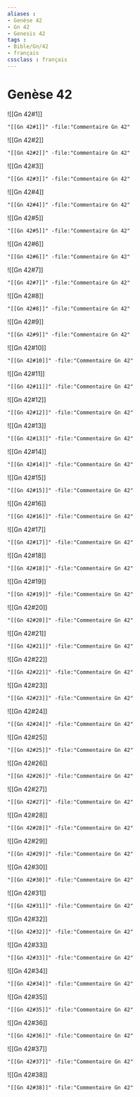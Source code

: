 ```yaml
---
aliases : 
- Genèse 42
- Gn 42
- Genesis 42
tags : 
- Bible/Gn/42
- français
cssclass : français
---
```


# Genèse 42

![[Gn 42#1]]

```query
"[[Gn 42#1]]" -file:"Commentaire Gn 42"
```

![[Gn 42#2]]

```query
"[[Gn 42#2]]" -file:"Commentaire Gn 42"
```

![[Gn 42#3]]

```query
"[[Gn 42#3]]" -file:"Commentaire Gn 42"
```

![[Gn 42#4]]

```query
"[[Gn 42#4]]" -file:"Commentaire Gn 42"
```

![[Gn 42#5]]

```query
"[[Gn 42#5]]" -file:"Commentaire Gn 42"
```

![[Gn 42#6]]

```query
"[[Gn 42#6]]" -file:"Commentaire Gn 42"
```

![[Gn 42#7]]

```query
"[[Gn 42#7]]" -file:"Commentaire Gn 42"
```

![[Gn 42#8]]

```query
"[[Gn 42#8]]" -file:"Commentaire Gn 42"
```

![[Gn 42#9]]

```query
"[[Gn 42#9]]" -file:"Commentaire Gn 42"
```

![[Gn 42#10]]

```query
"[[Gn 42#10]]" -file:"Commentaire Gn 42"
```

![[Gn 42#11]]

```query
"[[Gn 42#11]]" -file:"Commentaire Gn 42"
```

![[Gn 42#12]]

```query
"[[Gn 42#12]]" -file:"Commentaire Gn 42"
```

![[Gn 42#13]]

```query
"[[Gn 42#13]]" -file:"Commentaire Gn 42"
```

![[Gn 42#14]]

```query
"[[Gn 42#14]]" -file:"Commentaire Gn 42"
```

![[Gn 42#15]]

```query
"[[Gn 42#15]]" -file:"Commentaire Gn 42"
```

![[Gn 42#16]]

```query
"[[Gn 42#16]]" -file:"Commentaire Gn 42"
```

![[Gn 42#17]]

```query
"[[Gn 42#17]]" -file:"Commentaire Gn 42"
```

![[Gn 42#18]]

```query
"[[Gn 42#18]]" -file:"Commentaire Gn 42"
```

![[Gn 42#19]]

```query
"[[Gn 42#19]]" -file:"Commentaire Gn 42"
```

![[Gn 42#20]]

```query
"[[Gn 42#20]]" -file:"Commentaire Gn 42"
```

![[Gn 42#21]]

```query
"[[Gn 42#21]]" -file:"Commentaire Gn 42"
```

![[Gn 42#22]]

```query
"[[Gn 42#22]]" -file:"Commentaire Gn 42"
```

![[Gn 42#23]]

```query
"[[Gn 42#23]]" -file:"Commentaire Gn 42"
```

![[Gn 42#24]]

```query
"[[Gn 42#24]]" -file:"Commentaire Gn 42"
```

![[Gn 42#25]]

```query
"[[Gn 42#25]]" -file:"Commentaire Gn 42"
```

![[Gn 42#26]]

```query
"[[Gn 42#26]]" -file:"Commentaire Gn 42"
```

![[Gn 42#27]]

```query
"[[Gn 42#27]]" -file:"Commentaire Gn 42"
```

![[Gn 42#28]]

```query
"[[Gn 42#28]]" -file:"Commentaire Gn 42"
```

![[Gn 42#29]]

```query
"[[Gn 42#29]]" -file:"Commentaire Gn 42"
```

![[Gn 42#30]]

```query
"[[Gn 42#30]]" -file:"Commentaire Gn 42"
```

![[Gn 42#31]]

```query
"[[Gn 42#31]]" -file:"Commentaire Gn 42"
```

![[Gn 42#32]]

```query
"[[Gn 42#32]]" -file:"Commentaire Gn 42"
```

![[Gn 42#33]]

```query
"[[Gn 42#33]]" -file:"Commentaire Gn 42"
```

![[Gn 42#34]]

```query
"[[Gn 42#34]]" -file:"Commentaire Gn 42"
```

![[Gn 42#35]]

```query
"[[Gn 42#35]]" -file:"Commentaire Gn 42"
```

![[Gn 42#36]]

```query
"[[Gn 42#36]]" -file:"Commentaire Gn 42"
```

![[Gn 42#37]]

```query
"[[Gn 42#37]]" -file:"Commentaire Gn 42"
```

![[Gn 42#38]]

```query
"[[Gn 42#38]]" -file:"Commentaire Gn 42"
```

